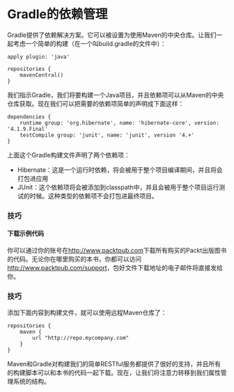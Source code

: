 # Gradle的依赖管理

Gradle提供了依赖解决方案。它可以被设置为使用Maven的中央仓库。让我们一起考虑一个简单的构建（在一个叫build.gradle的文件中）：
```
apply plugin: 'java'

repositories {
	mavenCentral()
}
```

我们指示Gradle，我们将要构建一个Java项目，并且依赖项可以从Maven的中央仓库获取。现在我们可以把需要的依赖项简单的声明成下面这样：
```
dependencies {
	runtime group: 'org.hibernate', name: 'hibernate-core', version: '4.1.9.Final'
	testCompile group: 'junit', name: 'junit', version '4.+'
}
```

上面这个Gradle构建文件声明了两个依赖项：

* Hibernate：这是一个运行时依赖，将会被用于整个项目编译期间，并且将会打包进应用
* JUnit：这个依赖项将会被添加到classpath中，并且会被用于整个项目运行测试的时候。这种类型的依赖项不会打包进最终项目。


### 技巧
#### 下载示例代码
你可以通过你的账号在<http://www.packtpub.com>下载所有购买的Packt出版图书的代码。无论你在哪里购买的本书，你都可以访问<http://www.packtpub.com/support>，包好文件下载地址的电子邮件将直接发给你。

### 技巧
添加下面内容到构建文件，就可以使用远程Maven仓库了：
```
repositories {
	maven {
		url "http://repo.mycompany.com"
	}
}
```

Maven和Gradle对构建我们的简单RESTful服务都提供了很好的支持，并且所有的构建脚本可以和本书的代码一起下载。现在，让我们将注意力转移到我们属性管理系统的结构。